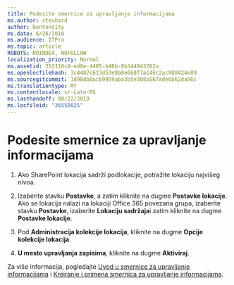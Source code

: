 ```yaml
---
title: Podesite smernice za upravljanje informacijama
ms.author: stevhord
author: bentoncity
ms.date: 6/26/2018
ms.audience: ITPro
ms.topic: article
ROBOTS: NOINDEX, NOFOLLOW
localization_priority: Normal
ms.assetid: 253110c8-ed8e-4485-b40b-0b344843762a
ms.openlocfilehash: 3c4487c613d53e8b0e6b8f7a146c2ac988424e89
ms.sourcegitcommit: 1d98db8acb9959aba3b5e308a567ade6b62da56c
ms.translationtype: MT
ms.contentlocale: sr-Latn-RS
ms.lasthandoff: 08/22/2019
ms.locfileid: "36550025"
---
```

# <a name="set-up-information-management-policies"></a>Podesite smernice za upravljanje informacijama

1. Ako SharePoint lokacija sadrži podlokacije, potražite lokaciju najvišeg nivoa.
    
2. Izaberite stavku **Postavke**, a zatim kliknite na dugme **Postavke lokacije**. Ako se lokacija nalazi na lokaciji Office 365 povezana grupa, izaberite stavku **Postavke**, izaberite **Lokaciju sadržaja**i zatim kliknite na dugme **Postavke lokacije**.
    
3. Pod **Administracija kolekcije lokacija**, kliknite na dugme **Opcije kolekcije lokacija**.
    
4. **U mesto upravljanja zapisima**, kliknite na dugme **Aktiviraj**.
    
Za više informacija, pogledajte [Uvod u smernice za upravljanje informacijama](https://go.microsoft.com/fwlink/?linkid=404239) i [Kreiranje i primena smernica za upravljanje informacijama](https://go.microsoft.com/fwlink/?linkid=2003916).
  

